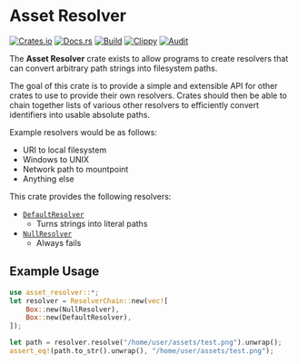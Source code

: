 # Asset Resolver
[![Crates.io](https://img.shields.io/crates/v/asset-resolver)](https://crates.io/crates/asset-resolver) 
[![Docs.rs](https://docs.rs/asset-resolver/badge.svg)](https://docs.rs/asset-resolver) 
[![Build](https://github.com/Ewpratten/asset-resolver-rs/actions/workflows/build.yml/badge.svg)](https://github.com/Ewpratten/asset-resolver-rs/actions/workflows/build.yml)
[![Clippy](https://github.com/Ewpratten/asset-resolver-rs/actions/workflows/clippy.yml/badge.svg)](https://github.com/Ewpratten/asset-resolver-rs/actions/workflows/clippy.yml)
[![Audit](https://github.com/Ewpratten/asset-resolver-rs/actions/workflows/audit.yml/badge.svg)](https://github.com/Ewpratten/asset-resolver-rs/actions/workflows/audit.yml)

The **Asset Resolver** crate exists to allow programs to create resolvers that can convert arbitrary path strings into filesystem paths.

The goal of this crate is to provide a simple and extensible API for other crates to use to provide their own resolvers. Crates should then be able to chain together lists of various other resolvers to efficiently convert identifiers into usable absolute paths.

Example resolvers would be as follows:

- URI to local filesystem
- Windows to UNIX
- Network path to mountpoint
- Anything else

This crate provides the following resolvers:

- [`DefaultResolver`](./src/resolver.rs#L20)
  - Turns strings into literal paths
- [`NullResolver`](./src/resolver.rs#L40)
  - Always fails

## Example Usage

```rust
use asset_resolver::*;
let resolver = ResolverChain::new(vec![
    Box::new(NullResolver),
    Box::new(DefaultResolver),
]);

let path = resolver.resolve("/home/user/assets/test.png").unwrap();
assert_eq!(path.to_str().unwrap(), "/home/user/assets/test.png");
```
